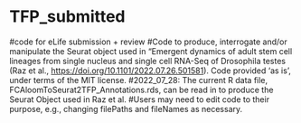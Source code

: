 # TFP_submitted
#code for eLife submission + review
#Code to produce, interrogate and/or manipulate the Seurat object used in “Emergent dynamics of adult stem cell lineages from single nucleus and single cell RNA-Seq of Drosophila testes (Raz et al., https://doi.org/10.1101/2022.07.26.501581). Code provided ‘as is’, under terms of the MIT license.
#2022_07_28: The current R data file, FCAloomToSeurat2TFP_Annotations.rds, can be read in to produce the Seurat Object used in Raz et al.
#Users may need to edit code to their purpose, e.g., changing filePaths and fileNames as necessary.
